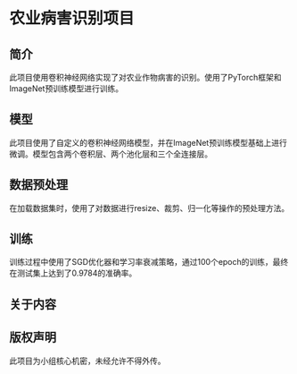 
# 农业病害识别项目

## 简介

此项目使用卷积神经网络实现了对农业作物病害的识别。使用了PyTorch框架和ImageNet预训练模型进行训练。

## 模型

此项目使用了自定义的卷积神经网络模型，并在ImageNet预训练模型基础上进行微调。模型包含两个卷积层、两个池化层和三个全连接层。

## 数据预处理

在加载数据集时，使用了对数据进行resize、裁剪、归一化等操作的预处理方法。

## 训练

训练过程中使用了SGD优化器和学习率衰减策略，通过100个epoch的训练，最终在测试集上达到了0.9784的准确率。

## 关于内容



## 版权声明

此项目为小组核心机密，未经允许不得外传。
